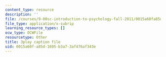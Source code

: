 ```yaml
---
content_type: resource
description: ''
file: /courses/9-00sc-introduction-to-psychology-fall-2011/0015a60fa85d1695b3a73af476af343e_SXzdOK_J-xE.srt
file_type: application/x-subrip
learning_resource_types: []
ocw_type: OCWFile
resourcetype: Other
title: 3play caption file
uid: 0015a60f-a85d-1695-b3a7-3af476af343e
---
```

